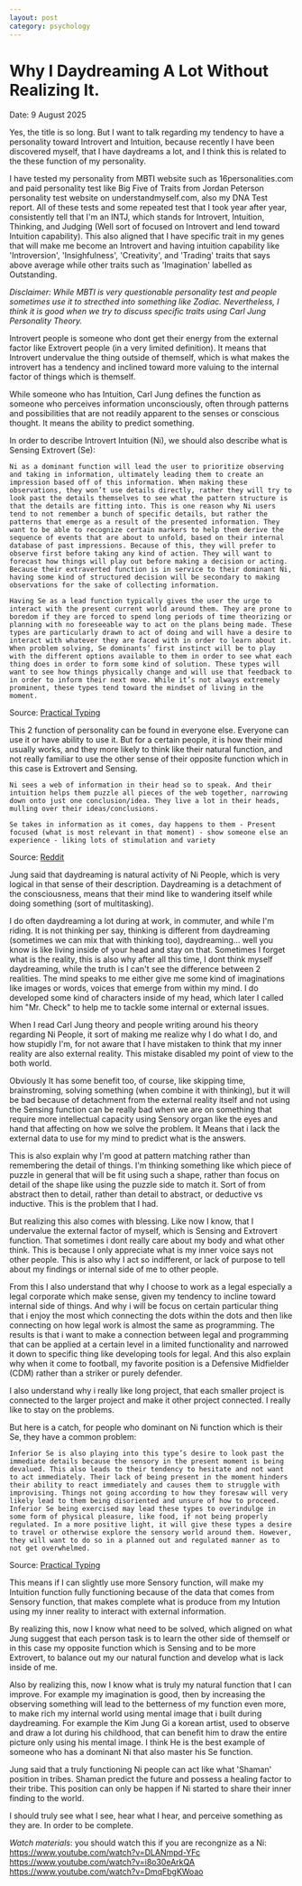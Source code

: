 ```yaml
---
layout: post
category: psychology 
---
```


# Why I Daydreaming A Lot Without Realizing It.

Date: 9 August 2025

Yes, the title is so long. But I want to talk regarding my tendency to have a personality toward Introvert and Intuition, because recently I have been discovered myself, that I have daydreams a lot, and I think this is related to the these function of my personality.

I have tested my personality from MBTI website such as 16personalities.com and paid personality test like Big Five of Traits from Jordan Peterson personality test website on understandmyself.com, also my DNA Test report. All of these tests and some repeated test that I took year after year, consistently tell that I'm an INTJ, which stands for Introvert, Intuition, Thinking, and Judging (Well sort of focused on Introvert and lend toward Intuition capability). This also aligned that I have specific trait in my genes that will make me become an Introvert and having intuition capability like 'Introversion', 'Insighfulness', 'Creativity', and  'Trading' traits that says above average while other traits such as 'Imagination' labelled as Outstanding. 

_Disclaimer: While MBTI is very questionable personality test and people sometimes use it to strecthed into something like Zodiac. Nevertheless, I think it is good when we try to discuss specific traits using Carl Jung Personality Theory._

Introvert people is someone who dont get their energy from the external factor like Extrovert people (in a very limited definition).  It means that Introvert undervalue the thing outside of themself, which is what makes the introvert has a tendency and inclined toward more valuing to the internal factor of things which is themself. 

While someone who has Intuition, Carl Jung defines the function as someone who perceives information unconsciously, often through patterns and possibilities that are not readily apparent to the senses or conscious thought. It means the ability to predict something. 


In order to describe Introvert Intuition (Ni), we should also describe what is Sensing Extrovert (Se):

```
Ni as a dominant function will lead the user to prioritize observing and taking in information, ultimately leading them to create an impression based off of this information. When making these observations, they won’t use details directly, rather they will try to look past the details themselves to see what the pattern structure is that the details are fitting into. This is one reason why Ni users tend to not remember a bunch of specific details, but rather the patterns that emerge as a result of the presented information. They want to be able to recognize certain markers to help them derive the sequence of events that are about to unfold, based on their internal database of past impressions. Because of this, they will prefer to observe first before taking any kind of action. They will want to forecast how things will play out before making a decision or acting. Because their extraverted function is in service to their dominant Ni, having some kind of structured decision will be secondary to making observations for the sake of collecting information.

Having Se as a lead function typically gives the user the urge to interact with the present current world around them. They are prone to boredom if they are forced to spend long periods of time theorizing or planning with no foreseeable way to act on the plans being made. These types are particularly drawn to act of doing and will have a desire to interact with whatever they are faced with in order to learn about it. When problem solving, Se dominants’ first instinct will be to play with the different options available to them in order to see what each thing does in order to form some kind of solution. These types will want to see how things physically change and will use that feedback to in order to inform their next move. While it’s not always extremely prominent, these types tend toward the mindset of living in the moment.
```
Source: [Practical Typing](https://practicaltyping.com/2021/10/25/the-functions-in-each-position-se-ni-ni-se/)

This 2 function of personality can be found in everyone else. Everyone can use it or have ability to use it. But for a certain people, it is how their mind usually works, and they more likely to think like their natural function, and not really familiar to use the other sense of their opposite function which in this case is Extrovert and Sensing.

```
Ni sees a web of information in their head so to speak. And their intuition helps them puzzle all pieces of the web together, narrowing down onto just one conclusion/idea. They live a lot in their heads, mulling over their ideas/conclusions. 

Se takes in information as it comes, day happens to them - Present focused (what is most relevant in that moment) - show someone else an experience - liking lots of stimulation and variety
``` 
Source: [Reddit](https://www.reddit.com/r/mbti/comments/11e1x44/whats_the_difference_between_ne_and_ni/)

Jung said that daydreaming is natural activity of Ni People, which is very logical in that sense of their description. Daydreaming is a detachment of the consciousness, means that their mind like to wandering itself while doing something (sort of multitasking). 

I do often daydreaming a lot during at work, in commuter, and while I'm riding. It is not thinking per say, thinking is different from daydreaming (sometimes we can mix that with thinking too), daydreaming... well you know is like living inside of your head and stay on that. Sometimes I forget what is the reality, this is also why after all this time, I dont think myself daydreaming, while the truth is I can't see the difference between 2 realities. The mind speaks to me either give me some kind of imaginations like images or words, voices that emerge from within my mind. I do developed some kind of characters inside of my head, which later I called him "Mr. Check" to help me to tackle some internal or external issues.  

When I read Carl Jung theory and people writing around his theory regarding Ni People, it sort of making me realize why I do what I do, and how stupidly I'm, for not aware that I have mistaken to think that my inner reality are also external reality. This mistake disabled my point of view to the both world.

Obviously It has some benefit too, of course, like skipping time, brainstroming, solving something (when combine it with thinking), but it will be bad because of detachment from the external reality itself and not using the Sensing function can be really bad when we are on something that require more intellectual capacity using Sensory organ like the eyes and hand that affecting on how we solve the problem. It Means that i lack the external data to use for my mind to predict what is the answers. 

This is also explain why I'm good at pattern matching rather than remembering the detail of things.  I'm thinking something like which piece of puzzle in general that will be fit using such a shape, rather than focus on detail of the shape like using the puzzle side to match it. Sort of from abstract then to detail, rather than detail to abstract, or deductive vs inductive. This is the problem that I had. 

But realizing this also comes with blessing. Like now I know, that I undervalue the external factor of myself, which is Sensing and Extrovert function. That sometimes i dont really care about my body and what other think. This is because I only appreciate what is my inner voice says not other people. This is also why I act so indifferent, or lack of purpose to tell about my findings or internal side of me to other people. 

From this I also understand that why I choose to work as a legal especially a legal corporate which make sense, given my tendency to incline toward internal side of things. And why i will be focus on certain particular thing that i enjoy the most which connecting the dots within the dots and then like connecting on how legal work is almost the same as programming. The results is that i want to make a connection between legal and programming that can be applied at a certain level in a limited functionality and narrowed it down to specific thing like developing tools for legal. And this also explain why when it come to football, my favorite position is a Defensive Midfielder (CDM) rather than a striker or purely defender.

I also understand why i really like long project, that each smaller project is connected to the larger project and make it other project connected. I really like to stay on the problems.

But here is a catch, for people who dominant on Ni function which is their Se, they have a common problem:

```
Inferior Se is also playing into this type’s desire to look past the immediate details because the sensory in the present moment is being devalued. This also leads to their tendency to hesitate and not want to act immediately. Their lack of being present in the moment hinders their ability to react immediately and causes them to struggle with improvising. Things not going according to how they foresaw will very likely lead to them being disoriented and unsure of how to proceed. Inferior Se being exercised may lead these types to overindulge in some form of physical pleasure, like food, if not being properly regulated. In a more positive light, it will give these types a desire to travel or otherwise explore the sensory world around them. However, they will want to do so in a planned out and regulated manner as to not get overwhelmed.
```
Source: [Practical Typing](https://practicaltyping.com/2021/10/25/the-functions-in-each-position-se-ni-ni-se/)

This means if I can slightly use more Sensory function, will make my Intuition function fully functioning because of the data that comes from Sensory function, that makes complete what is produce from my Intution using my inner reality to interact with external information. 

By realizing this, now I know what need to be solved, which aligned on what Jung suggest that each person task is to learn the other side of themself or in this case my opposite function which is Sensing and to be more Extrovert, to balance out my our natural function and develop what is lack inside of me.  

Also by realizing this, now I know what is truly my natural function that I can improve. For example my imagination is good, then by increasing the observing something  will lead to the betterness of my function even more, to make rich my internal world using mental image that i built during daydreaming. For example the Kim Jung Gi a korean artist, used to observe and draw a lot during his childhood, that can benefit him to draw the entire picture only using his mental image. I think He is the best example of someone who has a dominant Ni that also master his Se function.

Jung said that a truly functioning Ni people can act like what 'Shaman' position in tribes. Shaman predict the future and possess a healing factor to their tribe. This position can only be happen if Ni started to share their inner finding to the world.

I should truly see what I see, hear what I hear, and perceive something as they are. In order to be complete.


*Watch materials*:
you should watch this if you are recongnize as a Ni: 
https://www.youtube.com/watch?v=DLANmpd-YFc
https://www.youtube.com/watch?v=i8o30eArkQA
https://www.youtube.com/watch?v=DmqFbgKWoao
